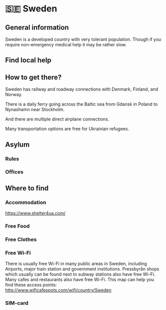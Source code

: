 # 🇸🇪 Sweden

## General information

Sweden is a developed country with very tolerant population. Though if you require non-emergency medical help
it may be rather slow.

## Find local help

## How to get there?

Sweden has railway and roadway connections with Denmark, Finland, and Norway.

There is a daily ferry going across the Baltic sea from Gdansk in Poland to Nynashamn near Stockholm.

And there are multiple direct airplane connections.

Many transportation options are free for Ukrainian refugees.

## Asylum

### Rules

### Offices

## Where to find

### Accommodation

https://www.shelter4ua.com/

### Free Food

### Free Clothes

### Free Wi-Fi
There is usually free Wi-Fi in many public areas in Sweden, including Airports, major train station and government institutions.
Pressbyrån shops which usually can be found next to subway stations also have free Wi-Fi.
Many cafes and restaurants also have free Wi-Fi. This map can help you find these access points:
http://www.wificafespots.com/wifi/country/Sweden

### SIM-card
